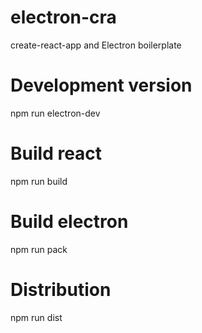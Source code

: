 # electron-cra
create-react-app and Electron boilerplate

# Development version
  npm run electron-dev
  
# Build react
  npm run build
    
# Build electron
  npm run pack
    
# Distribution
  npm run dist
